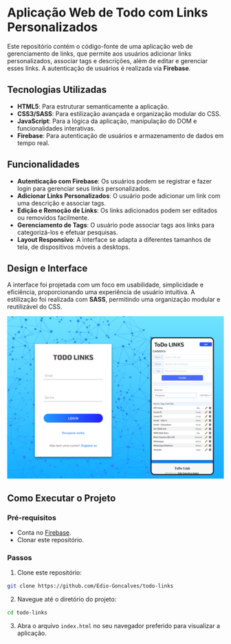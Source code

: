 # Aplicação Web de Todo com Links Personalizados

Este repositório contém o código-fonte de uma aplicação web de gerenciamento de links, que permite aos usuários adicionar links personalizados, associar tags e descrições, além de editar e gerenciar esses links. A autenticação de usuários é realizada via **Firebase**.

## Tecnologias Utilizadas

- **HTML5**: Para estruturar semanticamente a aplicação.
- **CSS3/SASS**: Para estilização avançada e organização modular do CSS.
- **JavaScript**: Para a lógica da aplicação, manipulação do DOM e funcionalidades interativas.
- **Firebase**: Para autenticação de usuários e armazenamento de dados em tempo real.

## Funcionalidades

- **Autenticação com Firebase**: Os usuários podem se registrar e fazer login para gerenciar seus links personalizados.
- **Adicionar Links Personalizados**: O usuário pode adicionar um link com uma descrição e associar tags.
- **Edição e Remoção de Links**: Os links adicionados podem ser editados ou removidos facilmente.
- **Gerenciamento de Tags**: O usuário pode associar tags aos links para categorizá-los e efetuar pesquisas.
- **Layout Responsivo**: A interface se adapta a diferentes tamanhos de tela, de dispositivos móveis a desktops.

## Design e Interface

A interface foi projetada com um foco em usabilidade, simplicidade e eficiência, proporcionando uma experiência de usuário intuitiva. A estilização foi realizada com **SASS**, permitindo uma organização modular e reutilizável do CSS.

![Cover](./assets/image/figure/capa.png)

## Como Executar o Projeto

### Pré-requisitos

- Conta no [Firebase](https://firebase.google.com/).
- Clonar este repositório.

### Passos

1. Clone este repositório:

```bash
git clone https://github.com/Edio-Goncalves/todo-links
```

2. Navegue até o diretório do projeto:

```bash
cd todo-links
```

3. Abra o arquivo `index.html` no seu navegador preferido para visualizar a aplicação.
